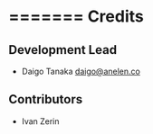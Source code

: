 =======
Credits
=======

Development Lead
----------------

* Daigo Tanaka <daigo@anelen.co>

Contributors
------------

* Ivan Zerin
